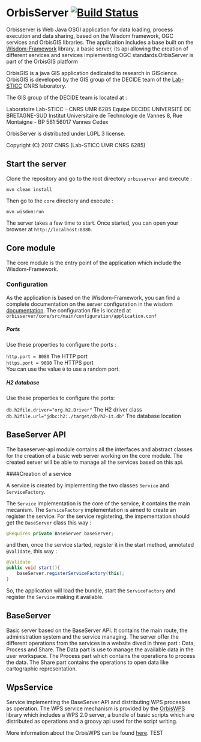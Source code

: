 # OrbisServer [![Build Status](https://travis-ci.org/orbisgis/orbisserver.png?branch=master)](https://travis-ci.org/orbisgis/orbisserver)
Orbisserver is Web Java OSGI application for data loading, process execution and data sharing, based on the Wisdom framework, OGC 
services and OrbisGIS libraries. The application includes a base built on the [Wisdom-Framework](http://wisdom-framework.org) library, a basic server, 
its api allowing the creation of different services and services implementing OGC standards.OrbisServer is part of the OrbisGIS platform

OrbisGIS is a java GIS application dedicated to research in GIScience.
OrbisGIS is developed by the GIS group of the DECIDE team of the
[Lab-STICC](http://www.lab-sticc.fr/) CNRS laboratory.

The GIS group of the DECIDE team is located at :

Laboratoire Lab-STICC – CNRS UMR 6285
Equipe DECIDE
UNIVERSITÉ DE BRETAGNE-SUD
Institut Universitaire de Technologie de Vannes
8, Rue Montaigne - BP 561 56017 Vannes Cedex

OrbisServer is distributed under LGPL 3 license.

Copyright (C) 2017 CNRS (Lab-STICC UMR CNRS 6285)

## Start the server

Clone the repository and go to the root directory `orbisserver`
and execute :
```
mvn clean install
```
Then go to the `core` directory and execute :

```
mvn wisdom:run
```
The server takes a few time to start.
Once started, you can open your browser at `http://localhost:8080`.


## Core module

The core module is the entry point of the application which include the Wisdom-Framework.

### Configuration

As the application is based on the Wisdom-Framework, you can find a complete 
documentation on the server configuration in the wisdom [documentation](http://wisdom-framework.org/reference/0.10.0/index.html).
The configuration file is located at `orbisserver/core/src/main/configuration/application.conf`

##### Ports
Use these properties to configure the ports :

`http.port = 8080`  The HTTP port<br />
`https.port = 9090`  The HTTPS port<br />
You can use the value `0` to use a random port.

##### H2 database
Use these properties to configure the ports:

`db.h2file.driver="org.h2.Driver"` The H2 driver class<br />
`db.h2file.url="jdbc:h2:./target/db/h2-it.db"` The database location<br />


## BaseServer API

The baseserver-api module contains all the interfaces and abstract classes for the creation of a basic web
server working on the core module. The created server will be able to manage all the services
based on this api.

####Creation of a service

A service is created by implementing the two classes `Service` and `ServiceFactory`.

The `Service` implementation is the core of the service, it contains the main mecanism.
The `ServiceFactory` implementation is aimed to create an register the service. For the service registering, 
the impementation should get the `BaseServer` class this way : 
``` java
@Requires private BaseServer baseServer;
```
and then, once the service started, register it in the start method, annotated `@Validate`, this way : 
``` java
@Validate
public void start(){
    baseServer.registerServiceFactory(this);
}
```

So, the application will load the bundle, start the `ServiceFactory` and register the `Service` making it available.

## BaseServer

Basic server based on the BaseServer API. It contains the main route, the administration system and
the service managing. The server offer the different operations from the services in a website dived in three
part : Data, Process and Share.
The Data part is use to manage the available data in the user workspace.
The Process part which contains the operations to process the data.
The Share part contains the operations to open data like cartographic representation.

## WpsService

Service implementing the BaseServer API and distributing WPS processes as operation. The WPS service mechanism is 
provided by the [OrbisWPS](https://github.com/orbisgis/orbiswps) library which includes a WPS 2.0 server, a bundle of basic 
scripts which are distributed as operations and a groovy api used for the script writing.

More information about the OrbisWPS can be found [here](https://github.com/orbisgis/orbiswps). 
TEST
